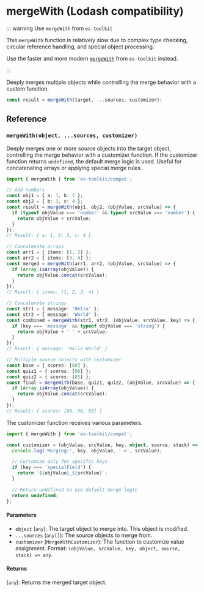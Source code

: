 # mergeWith (Lodash compatibility)

::: warning Use `mergeWith` from `es-toolkit`

This `mergeWith` function is relatively slow due to complex type checking, circular reference handling, and special object processing.

Use the faster and more modern [`mergeWith`](../../object/mergeWith.md) from `es-toolkit` instead.

:::

Deeply merges multiple objects while controlling the merge behavior with a custom function.

```typescript
const result = mergeWith(target, ...sources, customizer);
```

## Reference

### `mergeWith(object, ...sources, customizer)`

Deeply merges one or more source objects into the target object, controlling the merge behavior with a customizer function. If the customizer function returns `undefined`, the default merge logic is used. Useful for concatenating arrays or applying special merge rules.

```typescript
import { mergeWith } from 'es-toolkit/compat';

// Add numbers
const obj1 = { a: 1, b: 2 };
const obj2 = { b: 3, c: 4 };
const result = mergeWith(obj1, obj2, (objValue, srcValue) => {
  if (typeof objValue === 'number' && typeof srcValue === 'number') {
    return objValue + srcValue;
  }
});
// Result: { a: 1, b: 5, c: 4 }

// Concatenate arrays
const arr1 = { items: [1, 2] };
const arr2 = { items: [3, 4] };
const merged = mergeWith(arr1, arr2, (objValue, srcValue) => {
  if (Array.isArray(objValue)) {
    return objValue.concat(srcValue);
  }
});
// Result: { items: [1, 2, 3, 4] }

// Concatenate strings
const str1 = { message: 'Hello' };
const str2 = { message: 'World' };
const combined = mergeWith(str1, str2, (objValue, srcValue, key) => {
  if (key === 'message' && typeof objValue === 'string') {
    return objValue + ' ' + srcValue;
  }
});
// Result: { message: 'Hello World' }

// Multiple source objects with customizer
const base = { scores: [80] };
const quiz1 = { scores: [90] };
const quiz2 = { scores: [85] };
const final = mergeWith(base, quiz1, quiz2, (objValue, srcValue) => {
  if (Array.isArray(objValue)) {
    return objValue.concat(srcValue);
  }
});
// Result: { scores: [80, 90, 85] }
```

The customizer function receives various parameters.

```typescript
import { mergeWith } from 'es-toolkit/compat';

const customizer = (objValue, srcValue, key, object, source, stack) => {
  console.log('Merging:', key, objValue, '->', srcValue);

  // Customize only for specific keys
  if (key === 'specialField') {
    return `${objValue}_${srcValue}`;
  }

  // Return undefined to use default merge logic
  return undefined;
};
```

#### Parameters

- `object` (`any`): The target object to merge into. This object is modified.
- `...sources` (`any[]`): The source objects to merge from.
- `customizer` (`MergeWithCustomizer`): The function to customize value assignment. Format: `(objValue, srcValue, key, object, source, stack) => any`.

#### Returns

(`any`): Returns the merged target object.
